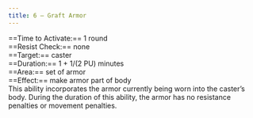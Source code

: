 ```yaml
---
title: 6 – Graft Armor
---
```

==Time to Activate:== 1 round  
==Resist Check:== none  
==Target:== caster  
==Duration:== 1 + 1/(2 PU) minutes  
==Area:== set of armor  
==Effect:== make armor part of body  
This ability incorporates the armor currently being worn into the caster’s body. During the duration of this ability, the armor has no resistance penalties or movement penalties.  
